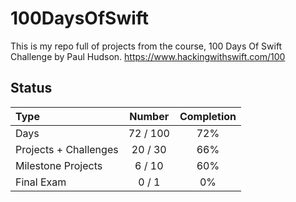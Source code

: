 # 100DaysOfSwift

This is my repo full of projects from the course, 100 Days Of Swift Challenge by Paul Hudson.
https://www.hackingwithswift.com/100

## Status

Type               | Number  | Completion
:---               |  :---:  |   :---:
Days           |  72 / 100 | 72%
Projects + Challenges |  20 / 30 | 66%
Milestone Projects |  6 / 10 | 60%
Final Exam         |  0 / 1  | 0%


